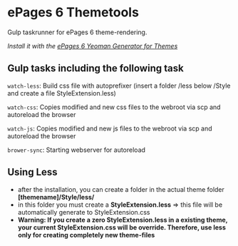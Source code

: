 # ePages 6 Themetools
Gulp taskrunner for ePages 6 theme-rendering.

_Install it with the [ePages 6 Yeoman Generator for Themes](https://github.com/ePages-rnd/generator-epages6-themes)_

## Gulp tasks including the following task

``watch-less``: Build css file with autoprefixer (insert a folder /less below /Style and create a file StyleExtension.less)

``watch-css``: Copies modified and new css files to the webroot via scp and autoreload the browser

``watch-js``: Copies modified and new js files to the webroot via scp and autoreload the browser

``brower-sync``: Starting webserver for autoreload

## Using Less

* after the installation, you can create a folder in the actual theme folder **[themename]/Style/less/**
* in this folder you must create a **StyleExtension.less** => this file will be automatically generate to StyleExtension.css
* **Warning: If you create a zero StyleExtension.less in a existing theme, your current StyleExtension.css will be override. Therefore, use less only for creating completely new theme-files**
